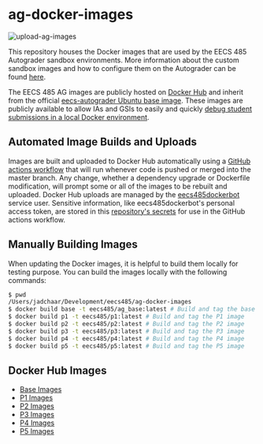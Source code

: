 # ag-docker-images

![upload-ag-images](https://github.com/eecs485staff/ag-docker-images/workflows/upload-ag-images/badge.svg)

This repository houses the Docker images that are used by the EECS 485 Autograder sandbox environments. More information about the custom sandbox images and how to configure them on the Autograder can be found [here](https://eecs-autograder.github.io/autograder.io/topics/custom_sandbox_images.html).

The EECS 485 AG images are publicly hosted on [Docker Hub](https://hub.docker.com/) and inherit from the official [eecs-autograder Ubuntu base image](https://github.com/eecs-autograder/base-docker-images). These images are publicly available to allow IAs and GSIs to easily and quickly [debug student submissions in a local Docker environment](https://github.com/eecs485staff/p1-insta485-static/blob/master/README_docker.md).

## Automated Image Builds and Uploads

Images are built and uploaded to Docker Hub automatically using a [GitHub actions workflow](https://github.com/eecs485staff/ag-docker-images/actions?query=workflow%3Aupload-ag-images) that will run whenever code is pushed or merged into the master branch. Any change, whether a dependency upgrade or Dockerfile modification, will prompt some or all of the images to be rebuilt and uploaded. Docker Hub uploads are managed by the [eecs485dockerbot](https://hub.docker.com/u/eecs485dockerbot) service user. Sensitive information, like eecs485dockerbot's personal access token, are stored in this [repository's secrets](https://github.com/eecs485staff/ag-docker-images/settings/secrets) for use in the GitHub actions workflow.

## Manually Building Images

When updating the Docker images, it is helpful to build them locally for testing purpose. You can build the images locally with the following commands:

```bash
$ pwd
/Users/jadchaar/Development/eecs485/ag-docker-images
$ docker build base -t eecs485/ag_base:latest # Build and tag the base image
$ docker build p1 -t eecs485/p1:latest # Build and tag the P1 image
$ docker build p2 -t eecs485/p2:latest # Build and tag the P2 image
$ docker build p3 -t eecs485/p3:latest # Build and tag the P3 image
$ docker build p4 -t eecs485/p4:latest # Build and tag the P4 image
$ docker build p5 -t eecs485/p5:latest # Build and tag the P5 image
```

## Docker Hub Images

- [Base Images](https://hub.docker.com/repository/docker/eecs485/ag_base)
- [P1 Images](https://hub.docker.com/repository/docker/eecs485/p1)
- [P2 Images](https://hub.docker.com/repository/docker/eecs485/p2)
- [P3 Images](https://hub.docker.com/repository/docker/eecs485/p3)
- [P4 Images](https://hub.docker.com/repository/docker/eecs485/p4)
- [P5 Images](https://hub.docker.com/repository/docker/eecs485/p5)
